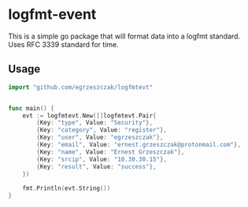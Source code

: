 # logfmt-event

This is a simple go package that will format data into a logfmt standard. Uses RFC 3339 standard for time.

## Usage

```go
import "github.com/egrzeszczak/logfmtevt"


func main() {
    evt := logfmtevt.New([]logfmtevt.Pair{
        {Key: "type", Value: "Security"},
        {Key: "category", Value: "register"},
        {Key: "user", Value: "egrzeszczak"},
        {Key: "email", Value: "ernest.grzeszczak@protonmail.com"},
        {Key: "name", Value: "Ernest Grzeszczak"},
        {Key: "srcip", Value: "10.30.30.15"},
        {Key: "result", Value: "success"},
    })
    
    fmt.Println(evt.String())
}
```

